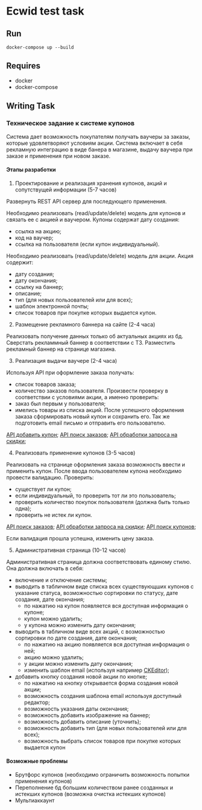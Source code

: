 # Ecwid test task

## Run

```
docker-compose up --build
```

## Requires

 - docker
 - docker-compose

## Writing Task

### Техническое задание к системе купонов

Система дает возможность покупателям получать ваучеры за заказы, которые удовлетворяют условиям акции. Система включает в себя рекламную интеграцию в виде банера в магазине, выдачу ваучера при заказе и применения при новом заказе.

#### Этапы разработки

1. Проектирование и реализация хранения купонов, акций и сопутствущей информации (5-7 часов)

Развернуть REST API сервер для последующего применения.

Необходимо реализовать (read/update/delete) модель для купонов и связать ее с акцией и ваучером. Купоны содержат дату создания:
 - ссылка на акцию;
 - код на ваучер;
 - ссылка на пользователя (если купон индивидуальный).

Необходимо реализовать (read/update/delete) модель для акции. Акция содержит:
 - дату создания;
 - дату окончания;
 - ссылку на баннер;
 - описание;
 - тип (для новых пользователей или для всех);
 - шаблон электронной почты;
 - список товаров при покупке которых выдается купон.

2. Размещение рекламного баннера на сайте (2-4 часа)

Реализовать получение данных только об актуальных акциях из бд. Сверстать рекламмный баннер в соответствии с ТЗ. Разместить рекламный баннер на странице магазина.

3. Реализация выдачи ваучере (2-4 часа)

Используя API при оформление заказа получать:
 - список товаров заказа;
 - количество заказов пользователя.
Произвести проверку в соответствии с условиями акции, а именно проверить:
 - заказ был первым у пользователя;
 - имелись товары из списка акций.
После успешного оформления заказа сформировать новый купон и сохранить его. Так же подготовить email письмо и отправить его пользователю.

[API добавить купон](https://api-docs.ecwid.com/reference/create-discount-coupon);
[API поиск заказов](https://api-docs.ecwid.com/reference/search-orders);
[API обработки запроса на скидки](https://api-docs.ecwid.com/reference/process-discount-request);

4. Реализовать применение купонов (3-5 часов)

Реализовать на странице оформления заказа возможность ввести и применить купон. После ввода пользователем купона необходимо провести валидацию. Проверить:
 - существует ли купон;
 - если индивидуальный, то проверить тот ли это пользователь;
 - проверить количество покупок пользователя (должна быть только одна);
 - проверить не истек ли купон.

[API поиск заказов](https://api-docs.ecwid.com/reference/search-orders);
[API обработки запроса на скидки](https://api-docs.ecwid.com/reference/process-discount-request);
[API поиск купонов](https://api-docs.ecwid.com/reference/search-discount-coupons);

Если валидация прошла успешна, изменить цену заказа.

5. Административная страница (10-12 часов)

Административная страница должна соответствовать единому стилю. Она должна включать в себя:
 - включение и отключение системы;
 - выводить в табличном виде списка всех существующших купонов с указание статуса, возможностью сортировки по статусу, дате создания, дате окончания;
    - по нажатию на купон появляется вся доступная информация о купоне;
    - купон можно удалить;
    - у купона можно изменить дату окончания;
 - выводить в табличном виде всех акций, с возможностью сортировки по дате создания, дате окончания;
    - по нажатию на акцию появляется вся доступная информация о ней;
    - акцию можно удалить;
    - у акции можно изменить дату окончания;
    - изменить шаблон email (используя например [CKEditor](https://github.com/ckeditor/ckeditor5));
 - добавить кнопку создания новой акции по кнопке;
    - по нажатию на кнопку открывается форма создания новой акции;
    - возможность создания шаблона email используя доступный редактор;
    - возможность указания даты окончания;
    - возможность добавить изображение на баннер;
    - возможность добавить описание (уточнить);
    - возможность добавить тип (для новых пользователей или для всех);
    - возможность выбрать список товаров при покупке которых выдается купон

#### Возможные проблемы

 - Брутфорс купонов (необходимо ограничить возможность попытки применения купонов)
 - Переполнение бд большим количеством ранее созданных и истекших купонов (возможна очистка истекших купонов)
 - Мультиаккаунт

